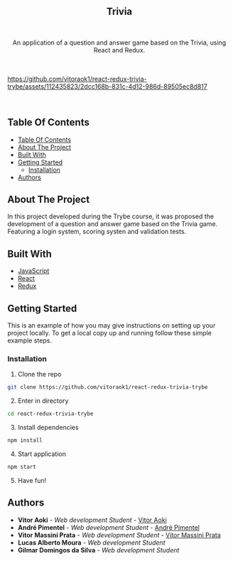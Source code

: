 <p align="center">
  <h2 align="center">Trivia</h2>
  <br/>
  <p align="center">
    An application of a question and answer game based on the Trivia, using React and Redux.
    <br/>
     <br/>
     <br/>
    


https://github.com/vitoraok1/react-redux-trivia-trybe/assets/112435823/2dcc168b-831c-4d12-986d-89505ec8d817



  </br>
  </p>
</p>

## Table Of Contents

- [Table Of Contents](#table-of-contents)
- [About The Project](#about-the-project)
- [Built With](#built-with)
- [Getting Started](#getting-started)
  - [Installation](#installation)
- [Authors](#authors)

## About The Project

In this project developed during the Trybe course, it was proposed the development of a question and answer game based on the Trivia game. Featuring a login system, scoring systen and validation tests.

## Built With

- [JavaScript](https://www.javascript.com/)
- [React](https://react.dev/)
- [Redux](https://redux.js.org/)

## Getting Started

This is an example of how you may give instructions on setting up your project locally.
To get a local copy up and running follow these simple example steps.

### Installation

1. Clone the repo

```sh
git clone https://github.com/vitoraok1/react-redux-trivia-trybe
```

2. Enter in directory

```sh
cd react-redux-trivia-trybe
```

3. Install dependencies

```sh
npm install
```

4. Start application

```sh
npm start
```

5. Have fun!

## Authors

- **Vitor Aoki** - _Web development Student_ - [Vitor Aoki](https://github.com/vitoraok1/) 
- **André Pimentel** - _Web development Student_ - [André Pimentel](https://github.com/An-piment/)
- **Vitor Massini Prata** - _Web development Student_ - [Vitor Massini Prata](https://github.com/victorMassini/) 
- **Lucas Alberto Moura** - _Web development Student_
- **Gilmar Domingos da Silva** - _Web development Student_
